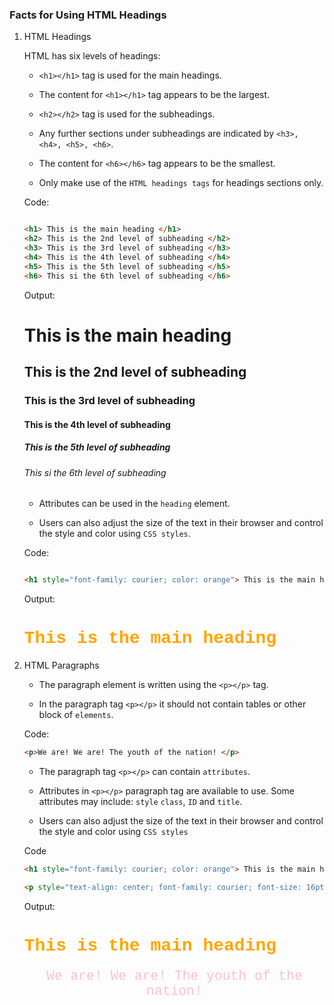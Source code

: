 ### Facts for Using HTML Headings

1. HTML Headings
    
    HTML has six levels of headings: 

     - `<h1></h1>` tag is used for the main headings. 
     
     - The content for `<h1></h1>` tag appears to be the largest.

    - `<h2></h2>` tag is used for the subheadings.

    - Any further sections under subheadings are indicated by `<h3>, <h4>, <h5>, <h6>`.
    
    - The content for `<h6></h6>` tag appears to be the smallest. 

    - Only make use of the `HTML headings tags` for headings sections only. 

    Code: 
    ```html

    <h1> This is the main heading </h1>
    <h2> This is the 2nd level of subheading </h2>
    <h3> This is the 3rd level of subheading </h3>
    <h4> This is the 4th level of subheading </h4>
    <h5> This is the 5th level of subheading </h5>
    <h6> This si the 6th level of subheading </h6>

    ```

    Output: 

    <h1> This is the main heading </h1>
    <h2> This is the 2nd level of subheading </h2>
    <h3> This is the 3rd level of subheading </h3>
    <h4> This is the 4th level of subheading </h4>
    <h5> This is the 5th level of subheading </h5>
    <h6> This si the 6th level of subheading </h6>

    - Attributes can be used in the `heading` element.

     - Users can also adjust the size of the text in their browser and control the style and color using `CSS styles`. 
    
    Code:
    ```html

    <h1 style="font-family: courier; color: orange"> This is the main heading </h1>

    ```
    Output:

    <h1 style="font-family: courier; color: orange"> This is the main heading </h1>

2. HTML Paragraphs

    - The paragraph element is written using the `<p></p>` tag.

    - In the paragraph tag `<p></p>` it should not contain tables or other block of `elements`.

    Code:
    ```html
    <p>We are! We are! The youth of the nation! </p>

    ```
    - The paragraph tag `<p></p>` can contain `attributes`. 

    - Attributes in `<p></p>` paragraph tag are available to use. Some attributes may include: `style` `class`, `ID` and `title`.
    
    - Users can also adjust the size of the text in their browser and control the style and color using `CSS styles`

    Code
    ```html
    <h1 style="font-family: courier; color: orange"> This is the main heading </h1>

    <p style="text-align: center; font-family: courier; font-size: 16pt; color: pink">We are! We are! The youth of the nation! </p>

    ```
    Output:
    
    <h1 style="font-family: courier; color: orange"> This is the main heading </h1>

     <p style="text-align: center; font-family: courier; font-size: 16pt; color: pink">We are! We are! The youth of the nation! </p>



   
    